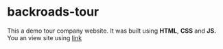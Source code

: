 # backroads-tour
This a demo tour company website. It was built using **HTML**, **CSS** and **JS.**
You an view site using [link](https://bocas-backroad-tours.netlify.app/)
